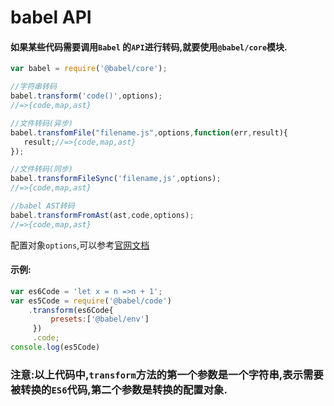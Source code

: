 # babel API

#### 如果某些代码需要调用`Babel` 的`API`进行转码,就要使用`@babel/core`模块.

```javascript
var babel = require('@babel/core');

//字符串转码
babel.transform('code()',options);
//=>{code,map,ast}

//文件转码(异步)
babel.transfomFile("filename.js",options,function(err,result){
   result;//=>{code,map,ast} 
});

//文件转码(同步)
babel.transformFileSync('filename,js',options);
//=>{code,map,ast}

//babel AST转码
babel.transformFromAst(ast,code,options);
//=>{code,map,ast}
```

配置对象`options`,可以参考[官网文档](http://babeljs.io/docs/usage/options/ "babel官网文档")

#### 示例:

```JavaScript
var es6Code = 'let x = n =>n + 1';
var es5Code = require('@babel/code')
	.transform(es6Code{
         presets:['@babel/env']
     })
     .code;
console.log(es5Code)
```

### **注意:以上代码中,`transform`方法的第一个参数是一个字符串,表示需要被转换的`ES6`代码,第二个参数是转换的配置对象.**

